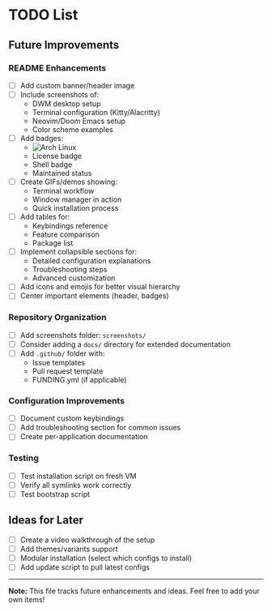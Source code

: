 # TODO List

## Future Improvements

### README Enhancements
- [ ] Add custom banner/header image
- [ ] Include screenshots of:
  - DWM desktop setup
  - Terminal configuration (Kitty/Alacritty)
  - Neovim/Doom Emacs setup
  - Color scheme examples
- [ ] Add badges:
  - ![Arch Linux](https://img.shields.io/badge/Arch%20Linux-1793D1?logo=arch-linux&logoColor=fff&style=for-the-badge)
  - License badge
  - Shell badge
  - Maintained status
- [ ] Create GIFs/demos showing:
  - Terminal workflow
  - Window manager in action
  - Quick installation process
- [ ] Add tables for:
  - Keybindings reference
  - Feature comparison
  - Package list
- [ ] Implement collapsible sections for:
  - Detailed configuration explanations
  - Troubleshooting steps
  - Advanced customization
- [ ] Add icons and emojis for better visual hierarchy
- [ ] Center important elements (header, badges)

### Repository Organization
- [ ] Add screenshots folder: `screenshots/`
- [ ] Consider adding a `docs/` directory for extended documentation
- [ ] Add `.github/` folder with:
  - Issue templates
  - Pull request template
  - FUNDING.yml (if applicable)

### Configuration Improvements
- [ ] Document custom keybindings
- [ ] Add troubleshooting section for common issues
- [ ] Create per-application documentation

### Testing
- [ ] Test installation script on fresh VM
- [ ] Verify all symlinks work correctly
- [ ] Test bootstrap script

## Ideas for Later
- [ ] Create a video walkthrough of the setup
- [ ] Add themes/variants support
- [ ] Modular installation (select which configs to install)
- [ ] Add update script to pull latest configs

---

**Note:** This file tracks future enhancements and ideas. Feel free to add your own items!
